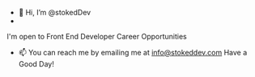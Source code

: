 - 👋 Hi, I’m @stokedDev
- <br>
I'm open to Front End Developer Career Opportunities
- 📫 You can reach me by emailing me at info@stokeddev.com
Have a Good Day!

<!---
stokedDev/stokedDev is a ✨ special ✨ repository because its `README.md` (this file) appears on your GitHub profile.
You can click the Preview link to take a look at your changes.
--->
